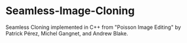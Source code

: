 # Seamless-Image-Cloning
Seamless Cloning implemented in C++ from "Poisson Image Editing" by Patrick Pérez, Michel Gangnet, and Andrew Blake. 
